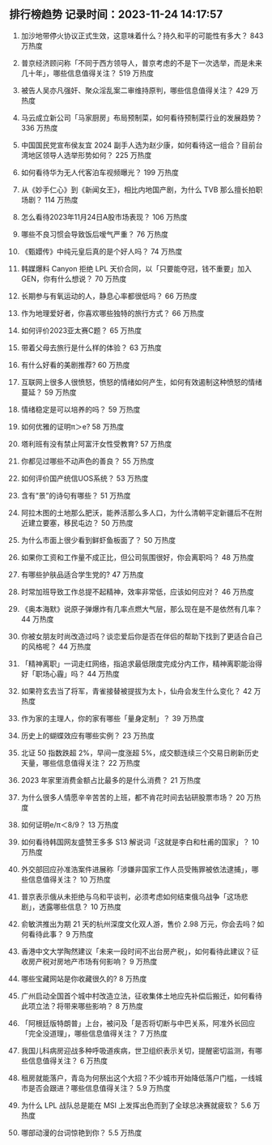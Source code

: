 
## 排行榜趋势 记录时间：2023-11-24 14:17:57
  
  1. 加沙地带停火协议正式生效，这意味着什么？持久和平的可能性有多大？ 843 万热度
    
  2. 普京经济顾问称「不同于西方领导人，普京考虑的不是下一次选举，而是未来几十年」，哪些信息值得关注？ 519 万热度
    
  3. 被告人吴亦凡强奸、聚众淫乱案二审维持原判，哪些信息值得关注？ 429 万热度
    
  4. 马云成立新公司「马家厨房」布局预制菜，如何看待预制菜行业的发展趋势？ 336 万热度
    
  5. 中国国民党宣布侯友宜 2024 副手人选为赵少康，如何看待这一组合？目前台湾地区领导人选举形势如何？ 225 万热度
    
  6. 如何看待华为无人代客泊车视频曝光？ 199 万热度
    
  7. 从《妙手仁心》到《新闻女王》，相比内地国产剧，为什么 TVB 那么擅长拍职场剧？ 114 万热度
    
  8. 怎么看待2023年11月24日A股市场表现？ 106 万热度
    
  9. 哪些不良习惯会导致饭后嗳气严重？ 76 万热度
    
  10. 《甄嬛传》中纯元皇后真的是个好人吗？ 74 万热度
    
  11. 韩媒爆料 Canyon 拒绝 LPL 天价合同，以「只要能夺冠，钱不重要」加入 GEN，你有什么想说？ 70 万热度
    
  12. 长期参与有氧运动的人，静息心率都很低吗？ 66 万热度
    
  13. 作为地理爱好者，你喜欢哪些独特的旅行方式？ 66 万热度
    
  14. 如何评价2023亚太赛C题？ 65 万热度
    
  15. 带着父母去旅行是什么样的体验？ 63 万热度
    
  16. 有什么好看的美剧推荐? 60 万热度
    
  17. 互联网上很多人很愤怒，愤怒的情绪如何产生，如何有效遏制这种愤怒的情绪蔓延？ 59 万热度
    
  18. 情绪稳定是可以培养的吗？ 59 万热度
    
  19. 如何优雅的证明π＞e? 58 万热度
    
  20. 塔利班有没有禁止阿富汗女性受教育? 57 万热度
    
  21. 你都见过哪些不动声色的善良？ 55 万热度
    
  22. 如何评价国产统信UOS系统？ 53 万热度
    
  23. 含有“景”的诗句有哪些？ 51 万热度
    
  24. 阿拉木图的土地那么肥沃，能养活那么多人口，为什么清朝平定新疆后不在附近建立要塞，移民屯边？ 50 万热度
    
  25. 为什么市面上很少看到鲜虾鱼板面了？ 50 万热度
    
  26. 如果你工资和工作量不成正比，但公司氛围很好，你会离职吗？ 48 万热度
    
  27. 有哪些护肤品适合学生党的? 47 万热度
    
  28. 时常加班导致工作总提不起精神，效率非常低，应该如何应对？ 46 万热度
    
  29. 《奥本海默》说原子弹爆炸有几率点燃大气层，那么现在是不是依然有几率？ 44 万热度
    
  30. 你被女朋友时尚改造过吗？谈恋爱后你是否在伴侣的帮助下找到了更适合自己的风格呢？ 44 万热度
    
  31. 「精神离职」一词走红网络，指追求最低限度完成分内工作，精神离职能治得好「职场心霾」吗？ 44 万热度
    
  32. 如果符玄去当了将军，青雀接替被提拔为太卜，仙舟会发生什么变化？ 42 万热度
    
  33. 作为家的主理人，你的家有哪些「量身定制」？ 39 万热度
    
  34. 历史上的蝴蝶效应有哪些实例？ 23 万热度
    
  35. 北证 50 指数跌超 2%，早间一度涨超 5%，成交额连续三个交易日刷新历史天量，哪些信息值得关注？ 22 万热度
    
  36. 2023 年家里消费金额占比最多的是什么消费？ 21 万热度
    
  37. 为什么很多人情愿辛辛苦苦的上班，都不肯花时间去钻研股票市场？ 20 万热度
    
  38. 如何证明e/π＜8/9？ 13 万热度
    
  39. 如何看待韩国网友盛赞王多多 S13 解说词「这就是李白和杜甫的国家」？ 10 万热度
    
  40. 外交部回应孙准浩案件进展称「涉嫌非国家工作人员受贿罪被依法逮捕」，哪些信息值得关注？ 10 万热度
    
  41. 普京表示俄从未拒绝与乌和平谈判，必须考虑如何结束俄乌战争「这场悲剧」，透露哪些信息？ 10 万热度
    
  42. 俞敏洪推出为期 21 天的杭州深度文化双人游，售价 2.98 万元，你会去吗？如何看待此事？ 9 万热度
    
  43. 香港中文大学陶然建议「未来一段时间不出台房产税」，如何看待此建议？征收房产税对房地产市场有何影响？ 9 万热度
    
  44. 哪些宝藏网站是你收藏很久的? 8 万热度
    
  45. 广州启动全国首个城中村改造立法，征收集体土地应先补偿后搬迁，如何看待此项立法？将带来哪些影响？ 8 万热度
    
  46. 「阿根廷版特朗普」上台，被问及「是否将切断与中巴关系，阿准外长回应「完全没道理」，哪些信息值得关注？ 7 万热度
    
  47. 我国儿科病房迎战多种呼吸道疾病，世卫组织表示关切，提醒密切监测，有哪些信息值得关注？ 6 万热度
    
  48. 租房就能落户，青岛为何祭出这个大招？不少城市开始降低落户门槛，一线城市是否会跟进？哪些信息值得关注？ 5.9 万热度
    
  49. 为什么 LPL 战队总是能在 MSI 上发挥出色而到了全球总决赛就疲软？ 5.6 万热度
    
  50. 哪部动漫的台词惊艳到你？ 5.5 万热度
    